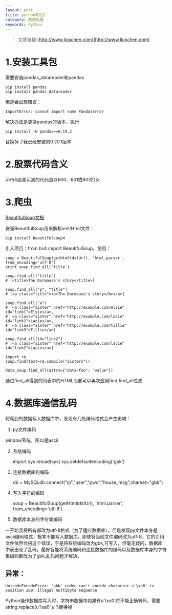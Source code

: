 ```yaml
---
layout: post
title: python笔记2
category: 数据处理
keywords: Python
---
```


>文章链接:[http://www.liuschen.com](http://www.liuschen.com)



# 1.安装工具包

需要安装pandas_datareader和pandas

	pip install pandas
	pip install pandas_datareader

但是会出现错误：

	ImportError: cannot import name PandasError

解决办法是更换pandas的版本，执行

	pip install -U pandas==0.19.2
	
替换掉了我已经安装的0.20.1版本

# 2.股票代码含义
	
沪市A股票买卖的代码是以600、601或603打头

# 3.爬虫

[BeautifulSoup文档](https://www.crummy.com/software/BeautifulSoup/bs4/doc/index.zh.html)

安装BeautifulSoup用来解析xml/Html文件：

	pip install beautifulsoup4

引入项目：from bs4 import BeautifulSoup，使用：

	soup = BeautifulSoup(getHtml(dstUrl), 'html.parser', from_encoding='utf-8')
	print soup.find_all('title')
	
	soup.find_all("title")
	# [<title>The Dormouse's story</title>]

	soup.find_all("p", "title")
	# [<p class="title"><b>The Dormouse's story</b></p>]
	
	soup.find_all("a")
	# [<a class="sister" href="http://example.com/elsie" id="link1">Elsie</a>,
	#  <a class="sister" href="http://example.com/lacie" id="link2">Lacie</a>,
	#  <a class="sister" href="http://example.com/tillie" id="link3">Tillie</a>]
	
	soup.find_all(id="link2")
	# [<a class="sister" href="http://example.com/lacie" id="link2">Lacie</a>]
	
	import re
	soup.find(text=re.compile("sisters"))

	data_soup.find_all(attrs={"data-foo": "value"})

通过find_all得到的列表中的HTML段都可以再次应用find,find_all过滤

# 4.数据库通信乱码

将爬到的数据写入数据库中，发现有几处编码格式会产生影响：

1. py文件编码

window系统，所以是ascii

2. 系统编码

	import sys
	reload(sys)
	sys.setdefaultencoding('gbk')

3. 连接数据库的编码

	db = MySQLdb.connect("ip","user","pwd","house_msg",charset="gbk")

4. 写入字符的编码

	soup = BeautifulSoup(getHtml(dstUrl), 'html.parser', from_encoding='utf-8')

5. 数据库本身的字符集编码

一开始我将所有都改为utf-8格式（为了适应数据库），但是发现py文件本身是ascii编码格式，根本不能写入数据库，即使将当前文件编码改为utf-8，它的引用文件依然会报这个错误，于是将系统编码改为gbk,可写入，但毫无疑问，数据库中表出现了乱码。最好智能将系统编码和连接数据库的编码以及数据库本身的字符集编码都改为了gbk,乱码问题才解决。

## 异常：

	UnicodeEncodeError: 'gbk' codec can't encode character u'\xa0' in position 208: illegal multibyte sequence

Python操作数据库写入时，字符串数据中如果有u'\xa0'将不能正确转码，需要string.replace(u'\xa0',u'')替换掉